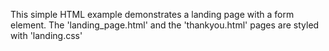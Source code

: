 This simple HTML example demonstrates a landing page with a form element. The 'landing_page.html' and the 'thankyou.html' pages are styled with 'landing.css'
